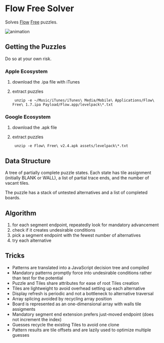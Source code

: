 Flow Free Solver
================

Solves [Flow](https://itunes.apple.com/us/app/flow-free/id526641427) [Free](https://play.google.com/store/apps/details?id=com.bigduckgames.flow) puzzles.

![animation](https://raw.github.com/idiomatic/flowfree/master/animation.gif)

Getting the Puzzles
-------------------

Do so at your own risk.

### Apple Ecosystem

1. download the .ipa file with iTunes

2. extract puzzles

        unzip -e ~/Music/iTunes/iTunes\ Media/Mobile\ Applications/Flow\ Free\ 1.7.ipa Payload/Flow.app/levelpack\*.txt

### Google Ecosystem

1. download the .apk file

2. extract puzzles

        unzip -e Flow\ Free\ v2.4.apk assets/levelpack\*.txt


Data Structure
--------------

A tree of partially complete puzzle states.  Each state has tile
assignment (initially BLANK or WALL), a list of partial trace ends,
and the number of vacant tiles.

The puzzle has a stack of untested alternatives and a list of
completed boards.


Algorithm
---------

1. for each segment endpoint, repeatedly look for mandatory advancement
2. check if it creates undesirable conditions
3. pick a segment endpoint with the fewest number of alternatives
4. try each alternative


Tricks
------

* Patterns are translated into a JavaScript decision tree and compiled
* Mandatory patterns promptly force into undesirable conditions rather
  than test for the potential
* Puzzle and Tiles share attributes for ease of root Tiles creation
* Tiles are lightweight to avoid overhead setting up each alternative
* Display refresh is periodic and not a bottleneck to alternative traversal
* Array splicing avoided by recycling array position
* Board is represented as an one-dimensional array with walls tile assigments
* Mandatory segment end extension prefers just-moved endpoint (does not
  increment the index)
* Guesses recycle the existing Tiles to avoid one clone
* Pattern results are tile offsets and are lazily used to optimize
  multiple guesses

